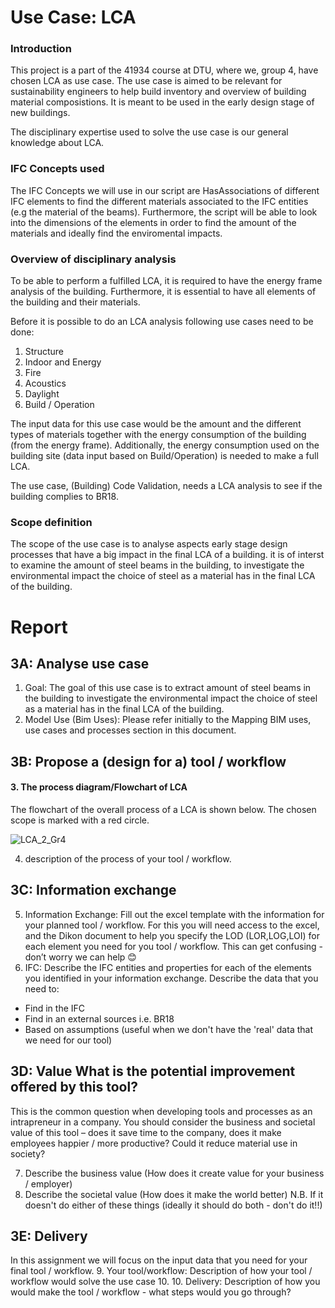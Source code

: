 # Use Case: LCA 
### Introduction 
This project is a part of the 41934 course at DTU, where we, group 4, have chosen LCA as use case. 
The use case is aimed to be relevant for sustainability engineers to help build inventory and overview of building material composistions. It is meant to be used in the early design stage of new buildings. 

The disciplinary expertise used to solve the use case is our general knowledge about LCA.

### IFC Concepts used
The IFC Concepts we will use in our script are HasAssociations of different IFC elements to find the different materials associated to the IFC entities (e.g the material of the beams). Furthermore, the script will be able to look into the dimensions of the elements in order to find the amount of the materials and ideally find the enviromental impacts.

### Overview of disciplinary analysis
To be able to perform a fulfilled LCA, it is required to have the energy frame analysis of the building.
Furthermore, it is essential to have all elements of the building and their materials.

Before it is possible to do an LCA analysis following use cases need to be done:

1. Structure 
2. Indoor and Energy 
3. Fire 
4. Acoustics 
5. Daylight 
6. Build / Operation

The input data for this use case would be the amount and the different types of materials together with the energy consumption of the building (from the energy frame). Additionally, the energy consumption used on the building site (data input based on Build/Operation) is needed to make a full LCA.

The use case, (Building) Code Validation, needs a LCA analysis to see if the building complies to BR18. 

### Scope definition
The scope of the use case is to analyse aspects early stage design processes that have a big impact in the final LCA of a building. it is of interst to examine the amount of steel beams in the building, to investigate the environmental impact the choice of steel as a material has in the final LCA of the building. 

# Report 

## 3A: Analyse use case
1. Goal: The goal of this use case is to extract amount of steel beams in the building to investigate the environmental impact the choice of steel as a material has in the final LCA of the building.  
2. Model Use (Bim Uses): Please refer initially to the Mapping BIM uses, use cases and processes section in this document.

## 3B: Propose a (design for a) tool / workflow
#### 3. The process diagram/Flowchart of LCA
The flowchart of the overall process of a LCA is shown below. The chosen scope is marked with a red circle.

![LCA_2_Gr4](https://user-images.githubusercontent.com/112398958/193603479-5c783904-2264-419d-adf8-ca5258df26c9.svg)

4. description of the process of your tool / workflow.

## 3C: Information exchange
5. Information Exchange: Fill out the excel template with the information for your planned tool / workflow. For this you will need access to the excel, and the Dikon document to help you specify the LOD (LOR,LOG,LOI) for each element you need for you tool / workflow. This can get confusing - don’t worry we can help 😊
6. IFC: Describe the IFC entities and properties for each of the elements you identified in your information exchange. Describe the data that you need to:
- Find in the IFC
- Find in an external sources i.e. BR18
- Based on assumptions (useful when we don't have the 'real' data that we need for our tool)

## 3D: Value What is the potential improvement offered by this tool?
This is the common question when developing tools and processes as an intrapreneur in a company. You should consider the business and societal value of this tool – does it save time to the company, does it make employees happier / more productive? Could it reduce material use in society?

7. Describe the business value (How does it create value for your business / employer)
8. Describe the societal value (How does it make the world better)
N.B. If it doesn't do either of these things (ideally it should do both - don't do it!!)

## 3E: Delivery
In this assignment we will focus on the input data that you need for your final tool / workflow. 
9. Your tool/workflow: Description of how your tool / workflow would solve the use case 
10. 10. Delivery: Description of how you would make the tool / workflow - what steps would you go through?
